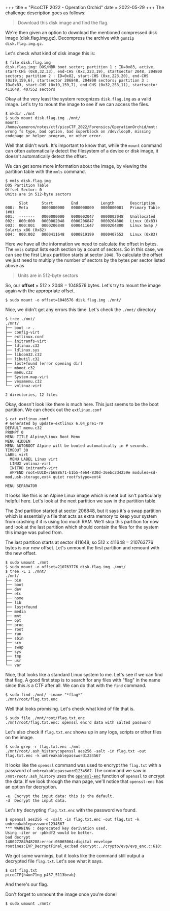 +++
title = "PicoCTF 2022 - Operation Orchid"
date = 2022-05-29
+++
The challenge description goes as follows:
> Download this disk image and find the flag.

We're then given an option to download the mentioned compressed disk image (disk.flag.img.gz). Decompress the archive with `gunzip disk.flag.img.gz`.

Let's check what kind of disk image this is:
```console
$ file disk.flag.img
disk.flag.img: DOS/MBR boot sector; partition 1 : ID=0x83, active, start-CHS (0x0,32,33), end-CHS (0xc,223,19), startsector 2048, 204800 sectors; partition 2 : ID=0x82, start-CHS (0xc,223,20), end-CHS (0x19,159,6), startsector 206848, 204800 sectors; partition 3 : ID=0x83, start-CHS (0x19,159,7), end-CHS (0x32,253,11), startsector 411648, 407552 sectors
```

Okay at the very least the system recognizes `disk.flag.img` as a valid image. Let's try to mount the image to see if we can access the files.
```console
$ mkdir ./mnt
$ sudo mount disk.flag.img ./mnt/
mount: /home/cameron/notes/ctf/picoCTF_2022/Forensics/OperationOrchid/mnt: wrong fs type, bad option, bad superblock on /dev/loop0, missing codepage or helper program, or other error.
```
Well that didn't work. It's important to know that, while the `mount` command can often automatically detect the filesystem of a device or disk image, it doesn't automatically detect the offset.

We can get some more information about the image, by viewing the partition table with the `mmls` command.
```console
$ mmls disk.flag.img
DOS Partition Table
Offset Sector: 0
Units are in 512-byte sectors

      Slot      Start        End          Length       Description
000:  Meta      0000000000   0000000000   0000000001   Primary Table (#0)
001:  -------   0000000000   0000002047   0000002048   Unallocated
002:  000:000   0000002048   0000206847   0000204800   Linux (0x83)
003:  000:001   0000206848   0000411647   0000204800   Linux Swap / Solaris x86 (0x82)
004:  000:002   0000411648   0000819199   0000407552   Linux (0x83)
```

Here we have all the information we need to calculate the offset in bytes.
The `mmls` output lists each section by a count of sectors. So in this case, we can see the first Linux partition starts at sector `2048`. To calculate the offset we just need to multiply the number of sectors by the bytes per sector listed above as 
> Units are in 512-byte sectors

So, our __offset__ = 512 x 2048 = 1048576 bytes. Let's try to mount the image again with the appropriate offset.
```console
$ sudo mount -o offset=1048576 disk.flag.img ./mnt/
```
Nice, we didn't get any errors this time. Let's check the `./mnt/` directory
```console
$ tree ./mnt/
./mnt/
├── boot -> .
├── config-virt
├── extlinux.conf
├── initramfs-virt
├── ldlinux.c32
├── ldlinux.sys
├── libcom32.c32
├── libutil.c32
├── lost+found [error opening dir]
├── mboot.c32
├── menu.c32
├── System.map-virt
├── vesamenu.c32
└── vmlinuz-virt

2 directories, 12 files
```

Okay, doesn't look like there is much here. This just seems to be the boot partition.
We can check out the `extlinux.conf`
```console
$ cat extlinux.conf
# Generated by update-extlinux 6.04_pre1-r9
DEFAULT menu.c32
PROMPT 0
MENU TITLE Alpine/Linux Boot Menu
MENU HIDDEN
MENU AUTOBOOT Alpine will be booted automatically in # seconds.
TIMEOUT 30
LABEL virt
  MENU LABEL Linux virt
  LINUX vmlinuz-virt
  INITRD initramfs-virt
  APPEND root=UUID=7b688671-b1b5-4e64-830d-36ebc2d4259e modules=sd-mod,usb-storage,ext4 quiet rootfstype=ext4

MENU SEPARATOR
```
It looks like this is an Alpine Linux image which is neat but isn't particularly helpful here. Let's look at the next partition we saw in the partition table. 

The 2nd partition started at sector 206848, but it says it's a swap partition which is essentially a file that acts as extra memory to keep your system from crashing if it is using too much RAM. We'll skip this partition for now and look at the last partition which should contain the files for the system this image was pulled from.

The last partition starts at sector 411648, so 512 x 411648 = 210763776 bytes is our new offset. Let's unmount the first partition and remount with the new offset.
```console
$ sudo umount ./mnt
$ sudo mount -o offset=210763776 disk.flag.img ./mnt/
$ tree -L 1 ./mnt/
./mnt/
├── bin
├── boot
├── dev
├── etc
├── home
├── lib
├── lost+found
├── media
├── mnt
├── opt
├── proc
├── root
├── run
├── sbin
├── srv
├── swap
├── sys
├── tmp
├── usr
└── var
```
Nice, that looks like a standard Linux system to me. Let's see if we can find that flag.
A good first step is to search for any files with "flag" in the name since this _is_ a CTF after all. We can do that with the `find` command.
```console
$ sudo find ./mnt/ -iname "*flag*"
./mnt/root/flag.txt.enc
```

Well that looks promising. Let's check what kind of file that is.
```console
$ sudo file ./mnt/root/flag.txt.enc
./mnt/root/flag.txt.enc: openssl enc'd data with salted password
```

Let's also check if `flag.txt.enc` shows up in any logs, scripts or other files on the image.
```console
$ sudo grep -r flag.txt.enc ./mnt
./mnt/root/.ash_history:openssl aes256 -salt -in flag.txt -out flag.txt.enc -k unbreakablepassword1234567
```

It looks like the `openssl` command was used to encrypt the `flag.txt` with a password of `unbreakablepassword1234567`. The command we saw in `/mnt/root/.ash_history` uses the [`openssl-enc`](https://www.openssl.org/docs/man1.1.1/man1/enc.html) function of `openssl` to encrypt the data. If we look through the man page, we'll notice that `openssl-enc` has an option for decryption.
```
-e  Encrypt the input data: this is the default.
-d  Decrypt the input data.
```

Let's try decrypting `flag.txt.enc` with the password we found.
```console
$ openssl aes256 -d -salt -in flag.txt.enc -out flag.txt -k unbreakablepassword1234567
*** WARNING : deprecated key derivation used.
Using -iter or -pbkdf2 would be better.
bad decrypt
140027284948288:error:06065064:digital envelope routines:EVP_DecryptFinal_ex:bad decrypt:../crypto/evp/evp_enc.c:610:
```

We got some warnings, but it looks like the command still output a decrypted file `flag.txt`. Let's see what it says.
```
$ cat flag.txt
picoCTF{h4un71ng_p457_5113beab}
```

And there's our flag.

Don't forget to unmount the image once you're done!
```console
$ sudo umount ./mnt/
```
